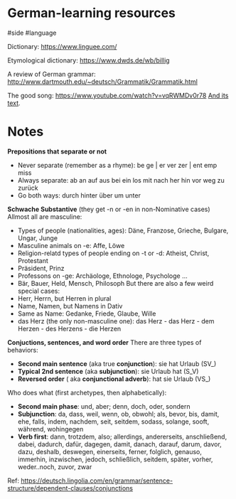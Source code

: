 # German-learning resources

#side #language

Dictionary:
https://www.linguee.com/

Etymological dictionary:
https://www.dwds.de/wb/billig

A review of German grammar:
http://www.dartmouth.edu/~deutsch/Grammatik/Grammatik.html

The good song:
https://www.youtube.com/watch?v=vqRWMDv0r78
[And its text](https://genius.com/Kaptn-peng-and-die-tentakel-von-delphi-der-anfang-ist-nah-lyrics).

# Notes

**Prepositions that separate or not**
* Never separate (remember as a rhyme): be ge | er ver zer | ent emp miss
* Always separate: ab an auf aus bei ein los mit nach her hin vor weg zu zurück
* Go both ways: durch hinter über um unter

**Schwache Substantive** (they get -n or -en in non-Nominative cases)
Allmost all are masculine:
* Types of people (nationalities, ages): Däne, Franzose, Grieche, Bulgare, Ungar, Junge
* Masculine animals on -e: Affe, Löwe
* Religion-relatd types of people ending on -t or -d: Atheist, Christ, Protestant
* Präsident, Prinz
* Professons on -ge: Archäologe, Ethnologe, Psychologe …
* Bär, Bauer, Held, Mensch, Philosoph
But there are also a few weird special cases:
* Herr, Herrn, but Herren in plural
* Name, Namen, but Namens in Dativ
* Same as Name: Gedanke, Friede, Glaube, Wille
* das Herz (the only non-masculine one): das Herz - das Herz - dem Herzen - des Herzens - die Herzen

**Conjuctions, sentences, and word order**
There are three types of behaviors:
* **Second main sentence** (aka true **conjunction**): sie hat Urlaub (SV_)
* **Typical 2nd sentence** (aka **subjunction**): sie Urlaub hat (S_V)
* **Reversed order** ( aka **conjunctional adverb**): hat sie Urlaub (VS_)

Who does what (first archetypes, then alphabetically):
* **Second main phase**: und, aber; denn, doch, oder, sondern
* **Subjunction**: da, dass, weil, wenn, ob, obwohl; als, bevor, bis, damit, ehe, falls, indem, nachdem, seit, seitdem, sodass, solange, sooft, während, wohingegen
* **Verb first**: dann, trotzdem, also; allerdings, andererseits, anschließend, dabei, dadurch, dafür, dagegen, damit, danach, darauf, darum, davor, dazu, deshalb, deswegen, einerseits, ferner, folglich, genauso, immerhin, inzwischen, jedoch, schließlich, seitdem, später, vorher, weder..noch, zuvor, zwar

Ref:
https://deutsch.lingolia.com/en/grammar/sentence-structure/dependent-clauses/conjunctions